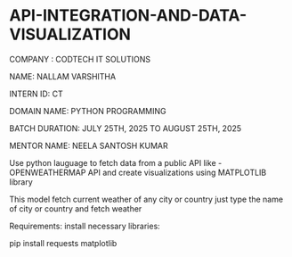 # API-INTEGRATION-AND-DATA-VISUALIZATION

COMPANY : CODTECH IT SOLUTIONS

NAME: NALLAM VARSHITHA

INTERN ID: CT

DOMAIN NAME: PYTHON PROGRAMMING

BATCH DURATION: JULY 25TH, 2025 TO AUGUST 25TH, 2025

MENTOR NAME: NEELA SANTOSH KUMAR

Use python lauguage to fetch data from a public API like -OPENWEATHERMAP API and create visualizations using MATPLOTLIB library

This model fetch current weather of any city or country just type the name of city or country and fetch weather

Requirements: install necessary libraries:

pip install requests matplotlib

